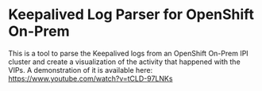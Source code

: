 # Keepalived Log Parser for OpenShift On-Prem

This is a tool to parse the Keepalived logs from an OpenShift On-Prem IPI
cluster and create a visualization of the activity that happened with the
VIPs. A demonstration of it is available here:
https://www.youtube.com/watch?v=tCLD-97LNKs

